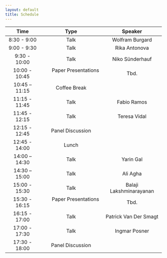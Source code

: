 ```yaml
---
layout: default
title: Schedule
---
```


|  **Time** | **Type** | **Speaker**  |
|:-------------:|:---------------:|:---:|
| 8:30 - 9:00 | Talk  | Wolfram Burgard  |
| 9:00 - 9:30 | Talk  | Rika Antonova  |
| 9:30 - 10:00 | Talk  | Niko Sünderhauf  |
| 10:00 - 10:45  | &ensp;&ensp;&ensp; Paper Presentations &ensp;&ensp;&ensp;  | Tbd.  |
| 10:45 – 11:15 | Coffee Break  |   |
| 11:15 - 11:45 | Talk  | Fabio Ramos  |
| 11:45 - 12:15 | Talk  | Teresa Vidal  |
| 12:15 - 12:45 | Panel Discussion  |   |
| 12:45 - 14:00 | Lunch  |   |
| 14:00 – 14:30 | Talk  | Yarin Gal  |
| 14:30 – 15:00 | Talk  | Ali Agha  |
| 15:00 - 15:30 | Talk  | Balaji Lakshminarayanan  |
| 15:30 - 16:15 | &ensp;&ensp;&ensp; Paper Presentations &ensp;&ensp;&ensp;  | Tbd.  |
| 16:15 - 17:00 | Talk  | Patrick Van Der Smagt  |
| 17:00 - 17:30 | Talk  | Ingmar Posner |
| 17:30 - 18:00 | Panel Discussion  |   |
